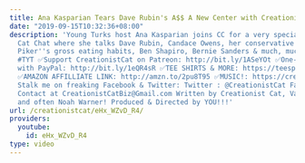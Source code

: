 ```yaml
---
title: Ana Kasparian Tears Dave Rubin's A$$ A New Center with CreationistCat!
date: "2019-09-15T10:32:36+08:00"
description: 'Young Turks host Ana Kasparian joins CC for a very special Creationist
  Cat Chat where she talks Dave Rubin, Candace Owens, her conservative dog, Hasan
  Piker''s gross eating habits, Ben Shapiro, Bernie Sanders & much, much more! #AnaKasparianDaveRubin
  #TYT ✅Support CreationistCat on Patreon: http://bit.ly/1ASeYOt ✅One-time contribution
  with PayPal: http://bit.ly/1eQR4sR ✅TEE SHIRTS & MORE: https://teespring.com/stores/creationist-cat
  ✅AMAZON AFFILLIATE LINK: http://amzn.to/2pu8T95 ✅MUSIC!: https://creationistcat.bandcamp.com/
  Stalk me on freaking Facebook & Twitter: Twitter : @CreationistCat Facebook : https://www.facebook.com/creationist.cat
  Contact at CreationistCatBiz@Gmail.com Written by Creationist Cat, Vadim Newquist
  and often Noah Warner! Produced & Directed by YOU!!!'
url: /creationistcat/eHx_WZvD_R4/
providers:
  youtube:
    id: eHx_WZvD_R4
type: video
---
```

